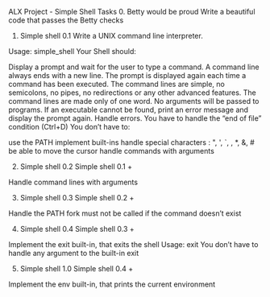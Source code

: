 ALX Project - Simple Shell
Tasks
0. Betty would be proud
Write a beautiful code that passes the Betty checks

1. Simple shell 0.1
Write a UNIX command line interpreter.

Usage: simple_shell Your Shell should:

Display a prompt and wait for the user to type a command. A command line always ends with a new line. The prompt is displayed again each time a command has been executed. The command lines are simple, no semicolons, no pipes, no redirections or any other advanced features. The command lines are made only of one word. No arguments will be passed to programs. If an executable cannot be found, print an error message and display the prompt again. Handle errors. You have to handle the “end of file” condition (Ctrl+D) You don’t have to:

use the PATH implement built-ins handle special characters : ", ', `, , *, &, # be able to move the cursor handle commands with arguments

2. Simple shell 0.2
Simple shell 0.1 +

Handle command lines with arguments

3. Simple shell 0.3
Simple shell 0.2 +

Handle the PATH fork must not be called if the command doesn’t exist

4. Simple shell 0.4
Simple shell 0.3 +

Implement the exit built-in, that exits the shell Usage: exit You don’t have to handle any argument to the built-in exit

5. Simple shell 1.0
Simple shell 0.4 +

Implement the env built-in, that prints the current environment

